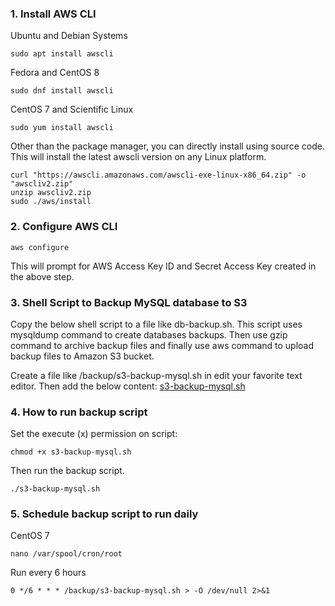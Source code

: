 ### 1. Install AWS CLI
Ubuntu and Debian Systems
```
sudo apt install awscli
```
Fedora and CentOS 8
```
sudo dnf install awscli
```
CentOS 7 and Scientific Linux
```
sudo yum install awscli
```
Other than the package manager, you can directly install using source code. This will install the latest awscli version on any Linux platform.
```
curl "https://awscli.amazonaws.com/awscli-exe-linux-x86_64.zip" -o "awscliv2.zip" 
unzip awscliv2.zip 
sudo ./aws/install 
```


### 2. Configure AWS CLI
```
aws configure
```
This will prompt for AWS Access Key ID and Secret Access Key created in the above step.

### 3. Shell Script to Backup MySQL database to S3
Copy the below shell script to a file like db-backup.sh. This script uses mysqldump command to create databases backups. Then use gzip command to archive backup files and finally use aws command to upload backup files to Amazon S3 bucket.

Create a file like /backup/s3-backup-mysql.sh in edit your favorite text editor. Then add the below content:  [s3-backup-mysql.sh](https://github.com/FTM-7/backup-mysql-to-aws-s3/blob/main/s3-backup-mysql.sh)

### 4. How to run backup script
Set the execute (x) permission on script:
```
chmod +x s3-backup-mysql.sh 
```
Then run the backup script.
```
./s3-backup-mysql.sh
```

### 5. Schedule backup script to run daily
CentOS 7
```
nano /var/spool/cron/root
```
Run every 6 hours
```
0 */6 * * * /backup/s3-backup-mysql.sh > -O /dev/null 2>&1
```

